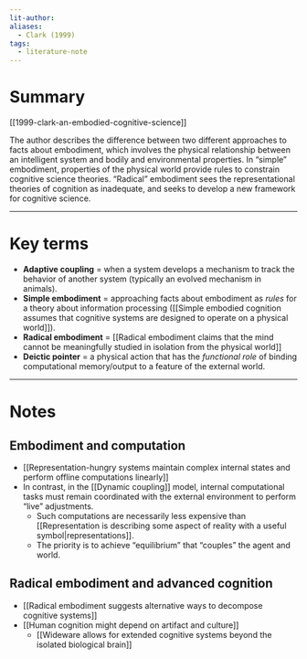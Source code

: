 ```yaml
---
lit-author: 
aliases:
  - Clark (1999)
tags:
  - literature-note
---
```

# Summary

[[1999-clark-an-embodied-cognitive-science]]

The author describes the difference between two different approaches to facts about embodiment, which involves the physical relationship between an intelligent system and bodily and environmental properties. In “simple” embodiment, properties of the physical world provide rules to constrain cognitive science theories. “Radical” embodiment sees the representational theories of cognition as inadequate, and seeks to develop a new framework for cognitive science.

---
# Key terms

- **Adaptive coupling** = when a system develops a mechanism to track the behavior of another system (typically an evolved mechanism in animals).
- **Simple embodiment** = approaching facts about embodiment as *rules* for a theory about information processing ([[Simple embodied cognition assumes that cognitive systems are designed to operate on a physical world]]).
- **Radical embodiment** = [[Radical embodiment claims that the mind cannot be meaningfully studied in isolation from the physical world]]
- **Deictic pointer** = a physical action that has the *functional role* of binding computational memory/output to a feature of the external world.

---
# Notes

## Embodiment and computation
- [[Representation-hungry systems maintain complex internal states and perform offline computations linearly]]
- In contrast, in the [[Dynamic coupling]] model, internal computational tasks must remain coordinated with the external environment to perform “live” adjustments.
	- Such computations are necessarily less expensive than [[Representation is describing some aspect of reality with a useful symbol|representations]].
	- The priority is to achieve “equilibrium” that “couples” the agent and world.

## Radical embodiment and advanced cognition

- [[Radical embodiment suggests alternative ways to decompose cognitive systems]]
- [[Human cognition might depend on artifact and culture]]
	- [[Wideware allows for extended cognitive systems beyond the isolated biological brain]]